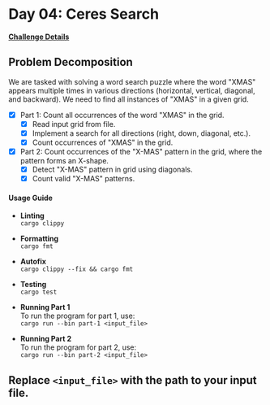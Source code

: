 # Day 04: Ceres Search

[**Challenge Details**](docs/challenge.md)

## Problem Decomposition

We are tasked with solving a word search puzzle where the word "XMAS" appears multiple times in various directions (horizontal, vertical, diagonal, and backward). We need to find all instances of "XMAS" in a given grid.

- [x] Part 1: Count all occurrences of the word "XMAS" in the grid.
  - [x] Read input grid from file.
  - [x] Implement a search for all directions (right, down, diagonal, etc.).
  - [x] Count occurrences of "XMAS" in the grid.

- [x] Part 2: Count occurrences of the "X-MAS" pattern in the grid, where the pattern forms an X-shape.
  - [x] Detect "X-MAS" pattern in grid using diagonals.
  - [x] Count valid "X-MAS" patterns.

#### Usage Guide

- **Linting**  
  `cargo clippy`

- **Formatting**  
  `cargo fmt`

- **Autofix**  
  `cargo clippy --fix && cargo fmt`

- **Testing**  
  `cargo test`

- **Running Part 1**  
  To run the program for part 1, use:  
  `cargo run --bin part-1 <input_file>`

- **Running Part 2**  
  To run the program for part 2, use:  
  `cargo run --bin part-2 <input_file>`

Replace `<input_file>` with the path to your input file.
---
